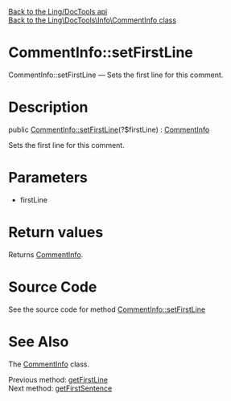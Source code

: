 [Back to the Ling/DocTools api](https://github.com/lingtalfi/DocTools/blob/master/doc/api/Ling/DocTools.md)<br>
[Back to the Ling\DocTools\Info\CommentInfo class](https://github.com/lingtalfi/DocTools/blob/master/doc/api/Ling/DocTools/Info/CommentInfo.md)


CommentInfo::setFirstLine
================



CommentInfo::setFirstLine — Sets the first line for this comment.




Description
================


public [CommentInfo::setFirstLine](https://github.com/lingtalfi/DocTools/blob/master/doc/api/Ling/DocTools/Info/CommentInfo/setFirstLine.md)(?$firstLine) : [CommentInfo](https://github.com/lingtalfi/DocTools/blob/master/doc/api/Ling/DocTools/Info/CommentInfo.md)




Sets the first line for this comment.




Parameters
================


- firstLine

    


Return values
================

Returns [CommentInfo](https://github.com/lingtalfi/DocTools/blob/master/doc/api/Ling/DocTools/Info/CommentInfo.md).








Source Code
===========
See the source code for method [CommentInfo::setFirstLine](/blob/master/Info/CommentInfo.php#L306-L310)


See Also
================

The [CommentInfo](https://github.com/lingtalfi/DocTools/blob/master/doc/api/Ling/DocTools/Info/CommentInfo.md) class.

Previous method: [getFirstLine](https://github.com/lingtalfi/DocTools/blob/master/doc/api/Ling/DocTools/Info/CommentInfo/getFirstLine.md)<br>Next method: [getFirstSentence](https://github.com/lingtalfi/DocTools/blob/master/doc/api/Ling/DocTools/Info/CommentInfo/getFirstSentence.md)<br>

